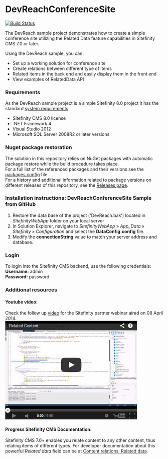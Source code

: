 DevReachConferenceSite
======================

[![Build Status](http://sdk-jenkins-ci.cloudapp.net/buildStatus/icon?job=Telerik.Sitefinity.Samples.DevReachConferenceSite.CI)](http://sdk-jenkins-ci.cloudapp.net/job/Telerik.Sitefinity.Samples.DevReachConferenceSite.CI/)

The DevReach sample project demonstrates how to create a simple conference site utilizing the Related Data feature capabilities in Sitefinity CMS 7.0 or later.

Using the DevReach sample, you can:

* Set up a working solution for conference site
* Create relations between different type of items
* Related items in the back end and easily display them in the front end
* View examples of RelatedData API

### Requirements

As the DevReach sample project is a simple Sitefinity 8.0 project it has the standard [system requirements](http://www.sitefinity.com/documentation/documentationarticles/installation-and-administration-guide/install-sitefinity/system-requirements-).

* Sitefinity CMS 8.0 license
* .NET Framework 4
* Visual Studio 2012
* Microsoft SQL Server 2008R2 or later versions

### Nuget package restoration
The solution in this repository relies on NuGet packages with automatic package restore while the build procedure takes place.   
For a full list of the referenced packages and their versions see the [packages.config](https://github.com/Sitefinity-SDK/Telerik.Sitefinity.Samples.DevReachConferenceSite/blob/master/SitefinityWebApp/packages.config) file.    
For a history and additional information related to package versions on different releases of this repository, see the [Releases page](https://github.com/Sitefinity-SDK/Telerik.Sitefinity.Samples.DevReachConferenceSite/releases).    


### Installation instructions: DevReachConferenceSite Sample from GitHub

1. Restore the data base of the project ('DevReach.bak') located in _SitefinityWebApp_ folder on your local server
1. In Solution Explorer, navigate to _SitefinityWebApp_ » *App_Data* » _Sitefinity_ » _Configuration_ and select the **DataConfig.config** file. 
3. Modify the **connectionString** value to match your server address and database.

### Login

To login into the Sitefinity CMS backend, use the following credentials:  
**Username:** admin  
**Password:** password

### Additional resources

#### Youtube video:   
Check the follow up [video](https://www.youtube.com/watch?v=WVKasAtZZYk) for the Sitefinity partner webinar aired on 08 April 2014.    
[![Related Content](https://raw.githubusercontent.com/Sitefinity-SDK/Telerik.Sitefinity.Samples.DevReachConferenceSite/master/EmbedVideo.png)](http://youtu.be/WVKasAtZZYk)

#### Progress Sitefinity CMS Documentation:   
Sitefinity CMS 7.0+ enables you relate content to any other content, thus relating items of different types. For  developer documentation about this powerful _Related data_ field can be at [Content relations: Related data](http://docs.sitefinity.com/content-relations-related-data).
